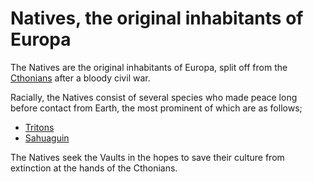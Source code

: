 # Natives, the original inhabitants of Europa
The Natives are the original inhabitants of Europa, split off from the [Cthonians](Cthonians.md) after a bloody civil war.

Racially, the Natives consist of several species who made peace long before contact from Earth, the most prominent of which are as follows;
* [Tritons](../Races/Tritons.md)
* [Sahuaguin](../Races/Sahuaguin.md)

The Natives seek the Vaults in the hopes to save their culture from extinction at the hands of the Cthonians.
